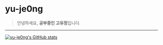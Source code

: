 # yu-je0ng
> 안녕하세요, **공부중인 고유정**입니다.
---
[![yu-je0ng's GitHub stats](https://github-readme-stats.vercel.app/api?username=yu-je0ng&theme=buefy&show_icons=true)](https://github.com/anuraghazra/github-readme-stats)

<!-- 참고:

랭크는 S+ (상위 1%), S (상위 25%), A++ (상위 45%), A+ (상위 60%), 그리고 B+ (전체) 로 구성되어 있습니다.

커밋의 수(commits), 기여도(contribution), 이슈의 수(issues), 즐겨찾기(star), 작업내용 반영 요청(Pull Request), 팔로워 수, 그리고 보유 중인 저장소 등의 항목들에 대해 누적 분포 함수 를 이용해 계산됩니다.

src/calculateRank.js 에서 수행되는 계산 작업의 내용을 확인할 수 있습니다. -->